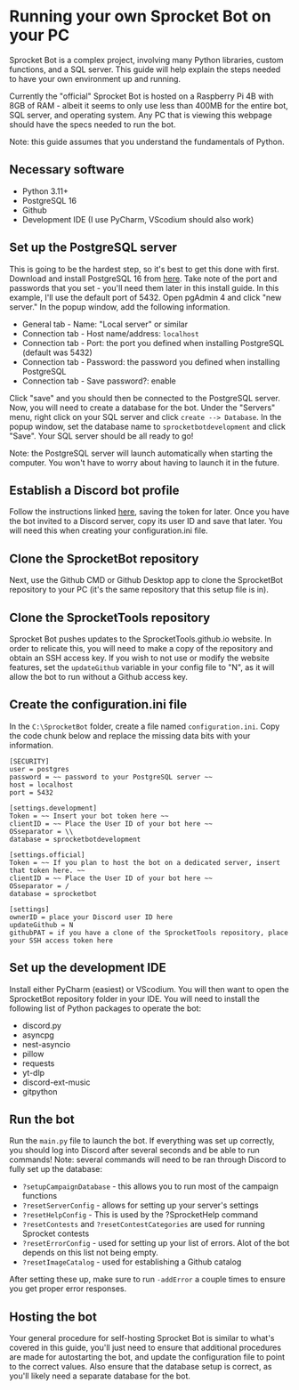# Running your own Sprocket Bot on your PC

Sprocket Bot is a complex project, involving many Python libraries, custom functions, and a SQL server.  This guide will help explain the steps needed to have your own environment up and running.

Currently the "official" Sprocket Bot is hosted on a Raspberry Pi 4B with 8GB of RAM - albeit it seems to only use less than 400MB for the entire bot, SQL server, and operating system.  Any PC that is viewing this webpage should have the specs needed to run the bot.

Note: this guide assumes that you understand the fundamentals of Python.  

## Necessary software
- Python 3.11+
- PostgreSQL 16
- Github
- Development IDE (I use PyCharm, VScodium should also work)

## Set up the PostgreSQL server

This is going to be the hardest step, so it's best to get this done with first.  Download and install PostgreSQL 16 from [here](https://www.postgresql.org/download/).  Take note of the port and passwords that you set - you'll need them later in this install guide.  In this example, I'll use the default port of 5432.
Open pgAdmin 4 and click "new server."  In the popup window, add the following information.
- General tab - Name: "Local server" or similar
- Connection tab - Host name/address: `localhost`
- Connection tab - Port: the port you defined when installing PostgreSQL (default was 5432)
- Connection tab - Password: the password you defined when installing PostgreSQL
- Connection tab - Save password?: enable

Click "save" and you should then be connected to the PostgreSQL server.
Now, you will need to create a database for the bot.  Under the "Servers" menu, right click on your SQL server and click `create --> Database`.  In the popup window, set the database name to `sprocketbotdevelopment` and click "Save".  Your SQL server should be all ready to go!

Note: the PostgreSQL server will launch automatically when starting the computer.  You won't have to worry about having to launch it in the future.  

## Establish a Discord bot profile

Follow the instructions linked [here](https://discordpy.readthedocs.io/en/stable/discord.html), saving the token for later.  Once you have the bot invited to a Discord server, copy its user ID and save that later.  You will need this when creating your configuration.ini file.

## Clone the SprocketBot repository

Next, use the Github CMD or Github Desktop app to clone the SprocketBot repository to your PC (it's the same repository that this setup file is in).

## Clone the SprocketTools repository

Sprocket Bot pushes updates to the SprocketTools.github.io website.  In order to relicate this, you will need to make a copy of the repository and obtain an SSH access key.  If you wish to not use or modify the website features, set the `updateGithub` variable in your config file to "N", as it will allow the bot to run without a Github access key.

## Create the configuration.ini file

In the `C:\SprocketBot` folder, create a file named `configuration.ini`.  Copy the code chunk below and replace the missing data bits with your information. 
```
[SECURITY]
user = postgres
password = ~~ password to your PostgreSQL server ~~
host = localhost
port = 5432

[settings.development]
Token = ~~ Insert your bot token here ~~
clientID = ~~ Place the User ID of your bot here ~~
OSseparator = \\
database = sprocketbotdevelopment

[settings.official]
Token = ~~ If you plan to host the bot on a dedicated server, insert that token here. ~~
clientID = ~~ Place the User ID of your bot here ~~
OSseparator = /
database = sprocketbot

[settings]
ownerID = place your Discord user ID here
updateGithub = N
githubPAT = if you have a clone of the SprocketTools repository, place your SSH access token here
```

## Set up the development IDE

Install either PyCharm (easiest) or VScodium.  You will then want to open the SprocketBot repository folder in your IDE.
You will need to install the following list of Python packages to operate the bot:
- discord.py
- asyncpg
- nest-asyncio
- pillow
- requests
- yt-dlp
- discord-ext-music
- gitpython

## Run the bot

Run the `main.py` file to launch the bot.  If everything was set up correctly, you should log into Discord after several seconds and be able to run commands!
Note: several commands will need to be ran through Discord to fully set up the database:
- `?setupCampaignDatabase` - this allows you to run most of the campaign functions
- `?resetServerConfig` - allows for setting up your server's settings
- `?resetHelpConfig` - This is used by the ?SprocketHelp command
- `?resetContests` and `?resetContestCategories` are used for running Sprocket contests
- `?resetErrorConfig` - used for setting up your list of errors.  Alot of the bot depends on this list not being empty.
- `?resetImageCatalog` - used for establishing a Github catalog

After setting these up, make sure to run `-addError` a couple times to ensure you get proper error responses.


## Hosting the bot

Your general procedure for self-hosting Sprocket Bot is similar to what's covered in this guide, you'll just need to ensure that additional procedures are made for autostarting the bot, and update the configuration file to point to the correct values.  Also ensure that the database setup is correct, as you'll likely need a separate database for the bot.

